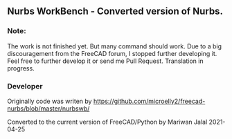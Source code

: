 ## Nurbs WorkBench - Converted version of Nurbs. 

### Note: 
The work is not finished yet. But many command should work. 
Due to a big discouragement from the FreeCAD forum, I stopped further developing it.
Feel free to further develop it or send me Pull Request.
Translation in progress.

### Developer
Originally code was writen by https://github.com/microelly2/freecad-nurbs/blob/master/nurbswb/

Converted to the current version of FreeCAD/Python by
Mariwan Jalal 2021-04-25
